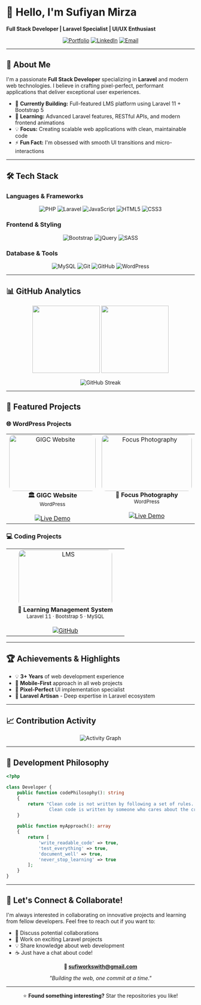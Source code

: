 # 👋 Hello, I'm Sufiyan Mirza

**Full Stack Developer | Laravel Specialist | UI/UX Enthusiast**

<div align="center">
  
[![Portfolio](https://img.shields.io/badge/Portfolio-FF5722?style=for-the-badge&logo=todoist&logoColor=white)](https://sufi-7571.github.io/MY-Portfolio/)
[![LinkedIn](https://img.shields.io/badge/LinkedIn-0077B5?style=for-the-badge&logo=linkedin&logoColor=white)](https://www.linkedin.com/in/sufiyan-mirza-0b83a1358/)
[![Email](https://img.shields.io/badge/Email-D14836?style=for-the-badge&logo=gmail&logoColor=white)](mailto:sufiworkswith@gmail.com)

</div>

---

## 🚀 About Me

I'm a passionate **Full Stack Developer** specializing in **Laravel** and modern web technologies. I believe in crafting pixel-perfect, performant applications that deliver exceptional user experiences.

- 🔭 **Currently Building:** Full-featured LMS platform using Laravel 11 + Bootstrap 5
- 🌱 **Learning:** Advanced Laravel features, RESTful APIs, and modern frontend animations
- 💡 **Focus:** Creating scalable web applications with clean, maintainable code
- ⚡ **Fun Fact:** I'm obsessed with smooth UI transitions and micro-interactions

---

## 🛠️ Tech Stack

### **Languages & Frameworks**
<div align="center">

![PHP](https://img.shields.io/badge/PHP-777BB4?style=for-the-badge&logo=php&logoColor=white)
![Laravel](https://img.shields.io/badge/Laravel-FF2D20?style=for-the-badge&logo=laravel&logoColor=white)
![JavaScript](https://img.shields.io/badge/JavaScript-F7DF1E?style=for-the-badge&logo=javascript&logoColor=black)
![HTML5](https://img.shields.io/badge/HTML5-E34F26?style=for-the-badge&logo=html5&logoColor=white)
![CSS3](https://img.shields.io/badge/CSS3-1572B6?style=for-the-badge&logo=css3&logoColor=white)

</div>

### **Frontend & Styling**
<div align="center">

![Bootstrap](https://img.shields.io/badge/Bootstrap-563D7C?style=for-the-badge&logo=bootstrap&logoColor=white)
![jQuery](https://img.shields.io/badge/jQuery-0769AD?style=for-the-badge&logo=jquery&logoColor=white)
![SASS](https://img.shields.io/badge/Sass-CC6699?style=for-the-badge&logo=sass&logoColor=white)

</div>

### **Database & Tools**
<div align="center">

![MySQL](https://img.shields.io/badge/MySQL-005C84?style=for-the-badge&logo=mysql&logoColor=white)
![Git](https://img.shields.io/badge/Git-F05032?style=for-the-badge&logo=git&logoColor=white)
![GitHub](https://img.shields.io/badge/GitHub-100000?style=for-the-badge&logo=github&logoColor=white)
![WordPress](https://img.shields.io/badge/WordPress-21759B?style=for-the-badge&logo=wordpress&logoColor=white)

</div>

---

## 📊 GitHub Analytics

<div align="center">
  
<img height="180em" src="https://github-readme-stats.vercel.app/api?username=Sufi-7571&show_icons=true&theme=tokyonight&include_all_commits=true&count_private=true"/>
<img height="180em" src="https://github-readme-stats.vercel.app/api/top-langs/?username=Sufi-7571&layout=compact&theme=tokyonight"/>

</div>

<div align="center">
  
![GitHub Streak](https://github-readme-streak-stats.herokuapp.com/?user=Sufi-7571&theme=tokyonight)

</div>

---

## 🎯 Featured Projects

### 🌐 WordPress Projects

<div align="center">

<table>
<tr>
<td width="300" align="center" valign="top" style="vertical-align:top;">
<img src="https://github.com/user-attachments/assets/c961b4c8-2bd1-43d7-8bc8-c558944140c9" 
     alt="GIGC Website" 
     style="border-radius:12px; object-fit:cover; width:100%; max-width:250px; height:150px;">
<br>
<b>🏛️ GIGC Website</b><br>
<sub>WordPress</sub><br><br>
<a href="https://gigcfsd.edu.pk/" target="_blank">
<img src="https://img.shields.io/badge/Live%20Demo-FF5722?style=for-the-badge&logo=safari&logoColor=white" alt="Live Demo" />
</a>
</td>

<td width="300" align="center" valign="top" style="vertical-align:top;">
<img src="https://github.com/user-attachments/assets/dfd1914c-8378-466e-9b9d-260650ba8534" 
     alt="Focus Photography" 
     style="border-radius:12px; object-fit:cover; width:100%; max-width:250px; height:150px;">
<br>
<b>📸 Focus Photography</b><br>
<sub>WordPress</sub><br><br>
<a href="https://www.focusphotography.ru/" target="_blank">
<img src="https://img.shields.io/badge/Live%20Demo-FF5722?style=for-the-badge&logo=safari&logoColor=white" alt="Live Demo" />
</a>
</td>
</tr>
</table>

</div>


### 💻 Coding Projects

<div align="center">

<table>
<tr>
<td width="300" align="center" valign="top" style="vertical-align:top;">
<img src="https://github.com/user-attachments/assets/88b163e7-0d73-4370-bc02-e737557a8d92" 
     alt="LMS" 
     style="border-radius:12px; object-fit:cover; width:100%; max-width:250px; height:150px;">
<br>
<b>📖 Learning Management System</b><br>
<sub>Laravel 11 · Bootstrap 5 · MySQL</sub><br><br>
<a href="https://github.com/Sufi-7571/GIGC-LMS" target="_blank">
<img src="https://img.shields.io/badge/View%20Code-000?style=for-the-badge&logo=github&logoColor=white" alt="GitHub" />
</a>
</td>
</tr>
</table>

</div>


---

## 🏆 Achievements & Highlights

- 💡 **3+ Years** of web development experience
- 📱 **Mobile-First** approach in all web projects
- 🎨 **Pixel-Perfect** UI implementation specialist
- 🔧 **Laravel Artisan** - Deep expertise in Laravel ecosystem

---

## 📈 Contribution Activity

<div align="center">

![Activity Graph](https://github-readme-activity-graph.vercel.app/graph?username=Sufi-7571&theme=tokyo-night&hide_border=true&area=true)

</div>

---

## 💭 Development Philosophy

```php
<?php

class Developer {
    public function codePhilosophy(): string 
    {
        return "Clean code is not written by following a set of rules. 
                Clean code is written by someone who cares about the craft.";
    }
    
    public function myApproach(): array 
    {
        return [
            'write_readable_code' => true,
            'test_everything' => true,
            'document_well' => true,
            'never_stop_learning' => true
        ];
    }
}
```

---

## 🤝 Let's Connect & Collaborate!

I'm always interested in collaborating on innovative projects and learning from fellow developers. Feel free to reach out if you want to:

- 💼 Discuss potential collaborations
- 🚀 Work on exciting Laravel projects  
- 💡 Share knowledge about web development
- ☕ Just have a chat about code!

<div align="center">

**📧 sufiworkswith@gmail.com**

*"Building the web, one commit at a time."*

---

⭐️ **Found something interesting?** Star the repositories you like!

</div>
